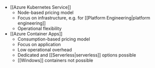 - [[Azure Kubernetes Service]]
	- Node-based pricing model
	- Focus on infrastructure, e.g. for [[Platform Engineering|platform engineering]]
	- Operational flexibility
- [[Azure Container Apps]]
	- Consumption-based pricing model
	- Focus on application
	- Low operational overhead
	- Dedicated and [[Serverless|serverless]] options possible
	- [[Windows]] containers not possible